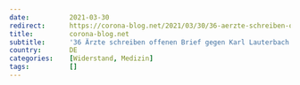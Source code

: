 ```yaml
---
date:          2021-03-30
redirect:      https://corona-blog.net/2021/03/30/36-aerzte-schreiben-offenen-brief-gegen-karl-lauterbach/
title:         corona-blog.net
subtitle:      '36 Ärzte schreiben offenen Brief gegen Karl Lauterbach'
country:       DE
categories:    [Widerstand, Medizin]
tags:          []
---
```

